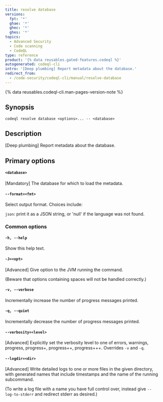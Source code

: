 ```yaml
---
title: resolve database
versions:
  fpt: '*'
  ghae: '*'
  ghec: '*'
  ghes: '*'
topics:
  - Advanced Security
  - Code scanning
  - CodeQL
type: reference
product: '{% data reusables.gated-features.codeql %}'
autogenerated: codeql-cli
intro: '[Deep plumbing] Report metadata about the database.'
redirect_from:
  - /code-security/codeql-cli/manual/resolve-database
---
```



<!-- Content after this section is automatically generated -->

{% data reusables.codeql-cli.man-pages-version-note %}

## Synopsis

```shell copy
codeql resolve database <options>... -- <database>
```

## Description

\[Deep plumbing] Report metadata about the database.

## Primary options

#### `<database>` <!-- markdownlint-disable-line heading-increment -->

\[Mandatory] The database for which to load the metadata.

#### `--format=<fmt>`

Select output format. Choices include:

`json`: print it as a JSON string, or 'null' if the language was not
found.

### Common options

#### `-h, --help`

Show this help text.

#### `-J=<opt>`

\[Advanced] Give option to the JVM running the command.

(Beware that options containing spaces will not be handled correctly.)

#### `-v, --verbose`

Incrementally increase the number of progress messages printed.

#### `-q, --quiet`

Incrementally decrease the number of progress messages printed.

#### `--verbosity=<level>`

\[Advanced] Explicitly set the verbosity level to one of errors,
warnings, progress, progress+, progress++, progress+++. Overrides `-v`
and `-q`.

#### `--logdir=<dir>`

\[Advanced] Write detailed logs to one or more files in the given
directory, with generated names that include timestamps and the name of
the running subcommand.

(To write a log file with a name you have full control over, instead
give `--log-to-stderr` and redirect stderr as desired.)
